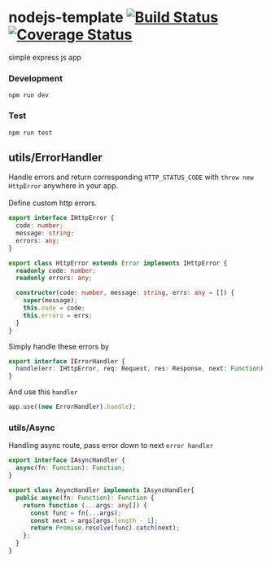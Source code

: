 # nodejs-template [![Build Status](https://travis-ci.org/luanphandinh/nodejs-template.svg?branch=master)](https://travis-ci.org/luanphandinh/nodejs-template) [![Coverage Status](https://coveralls.io/repos/github/luanphandinh/nodejs-template/badge.svg?branch=master)](https://coveralls.io/github/luanphandinh/nodejs-template?branch=master)
simple express js app

### Development
`npm run dev`

### Test
`npm run test`

## utils/ErrorHandler
Handle errors and return corresponding `HTTP_STATUS_CODE` with `throw new HttpError` anywhere in your app.  
<br>
Define custom http errors.
```typescript
export interface IHttpError {
  code: number;
  message: string;
  errors: any;
}

export class HttpError extends Error implements IHttpError {
  readonly code: number;
  readonly errors: any;

  constructor(code: number, message: string, errs: any = []) {
    super(message);
    this.code = code;
    this.errors = errs;
  }
}

```

Simply handle these errors by 
```typescript
export interface IErrorHandler {
  handle(err: IHttpError, req: Request, res: Response, next: Function): Response;
}
```

And use this `handler`
```typescript
app.use((new ErrorHandler).handle);
```
### utils/Async
Handling async route, pass error down to next `error handler`
```typescript
export interface IAsyncHandler {
  async(fn: Function): Function;
}

export class AsyncHandler implements IAsyncHandler{
  public async(fn: Function): Function {
    return function (...args: any[]) {
      const func = fn(...args);
      const next = args[args.length - 1];
      return Promise.resolve(func).catch(next);
    };
  }
}
```
